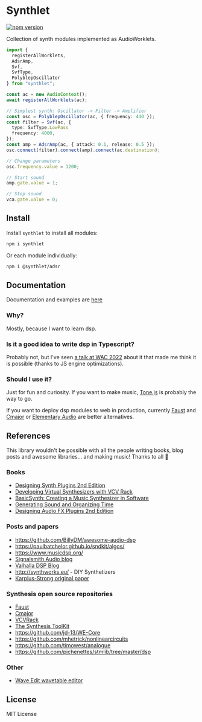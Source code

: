 # Synthlet

[![npm version](https://img.shields.io/npm/v/synthlet)](https://www.npmjs.com/package/synthlet)

Collection of synth modules implemented as AudioWorklets.

```ts
import {
  registerAllWorklets,
  AdsrAmp,
  Svf,
  SvfType,
  PolyblepOscillator
} from "synthlet";

const ac = new AudioContext();
await registerAllWorklets(ac);

// Simplest synth: Oscillator -> Filter -> Amplifier
const osc = PolyblepOscillator(ac, { frequency: 440 });
const filter = Svf(ac, {
  type: SvfType.LowPass
  frequency: 4000,
});
const amp = AdsrAmp(ac, { attack: 0.1, release: 0.5 });
osc.connect(filter).connect(amp).connect(ac.destination);

// Change parameters
osc.frequency.value = 1200;

// Start sound
amp.gate.value = 1;

// Stop sound
vca.gate.value = 0;
```

## Install

Install `synthlet` to install all modules:

```bash
npm i synthlet
```

Or each module individually:

```bash
npm i @synthlet/adsr
```

## Documentation

Documentation and examples are [here](https://danigb.github.io/synthlet/docs/quick-start)

### Why?

Mostly, because I want to learn dsp.

### Is it a good idea to write dsp in Typescript?

Probably not, but I've seen [a talk at WAC 2022](https://zenodo.org/records/6767468) about it that made me think it is possible (thanks to JS engine optimizations).

### Should I use it?

Just for fun and curiosity. If you want to make music, [Tone.js](https://github.com/Tonejs/Tone.js) is probably the way to go.

If you want to deploy dsp modules to web in production, currently [Faust](https://faustdoc.grame.fr/) and [Cmajor](https://github.com/cmajor-lang/cmajor) or [Elementary Audio](https://github.com/elemaudio/elementary) are better alternatives.

## References

This library wouldn't be possible with all the people writing books, blog posts and awesome libraries... and making music! Thanks to all 💚

### Books

- [Designing Synth Plugins 2nd Edition](https://www.willpirkle.com/)
- [Developing Virtual Synthesizers with VCV Rack](https://www.routledge.com/Developing-Virtual-Synthesizers-with-VCV-Rack/Gabrielli/p/book/9780367077730)
- [BasicSynth: Creating a Music Synthesizer in Software](http://basicsynth.com/)
- [Generating Sound and Organizing Time](https://cycling74.com/books/go)
- [Designing Audio FX Plugins 2nd Edition](https://www.willpirkle.com/)

### Posts and papers

- https://github.com/BillyDM/awesome-audio-dsp
- https://paulbatchelor.github.io/sndkit/algos/
- https://www.musicdsp.org/
- [Signalsmith Audio blog](https://signalsmith-audio.co.uk/writing/)
- [Valhalla DSP Blog](https://valhalladsp.com/category/learn/plugin-design-learn/)
- http://synthworks.eu/ - DIY Synthetizers
- [Karplus-Strong original paper](https://users.soe.ucsc.edu/~karplus/papers/digitar.pdf)

### Synthesis open source repositories

- [Faust](https://github.com/grame-cncm/faust)
- [Cmajor](https://github.com/SoundStacks/cmajor)
- [VCVRack](https://github.com/VCVRack/Rack)
- [The Synthesis ToolKit](https://github.com/thestk/stk)
- https://github.com/jd-13/WE-Core
- https://github.com/mhetrick/nonlinearcircuits
- https://github.com/timowest/analogue
- https://github.com/pichenettes/stmlib/tree/master/dsp

### Other

- [Wave Edit wavetable editor](https://waveeditonline.com/)

## License

MIT License
